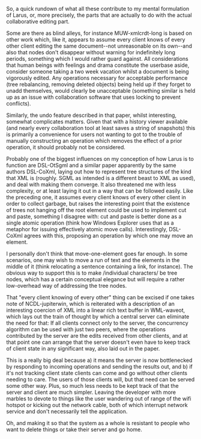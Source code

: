 So, a quick rundown of what all these contribute to my mental formulation of Larus, or, more precisely, the parts that are actually to do with the actual collaborative editing part.

Some are there as blind alleys, for instance MUW-xmlcrdt-long is based on other work which, like it, appears to assume every client knows of every other client editing the same document--not unreasonable on its own--and also that nodes don't disappear without warning for indefinitely long periods, something which I would rather guard against. All considerations that human beings with feelings and drama constitute the userbase aside, consider someone taking a two week vacation whilst a document is being vigorously edited. Any operations necessary for acceptable performance (tree rebalancing, removing deleted objects) being held up if they forget to unadd themselves, would clearly be unacceptable (something similar is held up as an issue with collaboration software that uses locking to prevent conflicts).

Similarly, the undo feature described in that paper, whilst interesting, somewhat complicates matters. Given that with a history viewer available (and nearly every collaboration tool at least saves a string of snapshots) this is primarily a convenience for users not wanting to got to the trouble of manually constructing an operation which removes the effect of a prior operation, it should probably not be considered.

Probably one of the biggest influences on my conception of how Larus is to function are DSL-OtSgml and a similar paper apparently by the same authors DSL-CoXml, laying out how to represent tree structures of the kind that XML is (roughly. SGML as intended is a different beast to XML as used), and deal with making them converge. It also threatened me with less complexity, or at least laying it out in a way that can be followed easily. Like the preceding one, it assumes every client knows of every other client in order to collect garbage, but raises the interesting point that the existence of trees not hanging off the root element could be used to implement cut and paste, something I disagree with: cut and paste is better done as a single atomic operation (think how Windows Explorer uses that as a metaphor for issuing effectively atomic move calls). Interestingly, DSL-CoXml agrees with this, proposing an operation by which one may move an element.

I personally don't think that move-one-element goes far enough. In some scenarios, one may wish to move a run of text and the elements in the middle of it (think relocating a sentence containing a link, for instance). The obvious way to support this is to make /individual characters/ be tree nodes, which has a certain conceptual elegance but will require a rather low-overhead way of addressing the tree nodes. 

That "every client knowing of every other" thing can be excised if one takes note of NCDL-jupiterwin, which is reiterated with a description of an interesting coercion of XML into a linear rich text buffer in WML-waveot, which lays out the train of thought by which a central server can eliminate the need for that: If all clients connect only to the server, the concurrency algorithm can be used with just two peers, where the operations contributed by the server are the edits received from other clients, and at that point one can arrange that the server doesn't even have to keep track of client state in any significant way, also laid out in the paper.

This is a really big deal because a) it means the server is now bottlenecked by responding to incoming operations and sending the results out, and b) if it's not tracking client state clients can come and go without other clients needing to care. The users of those clients will, but that need can be served some other way. Plus, so much less needs to be kept track of that the server and client are much simpler. Leaving the developer with more marbles to devote to things like the user wandering out of range of the wifi hotspot or kicking out the network cable, both of which interrupt network service and don't necessarily tell the application.

Oh, and making it so that the system as a whole is resistant to people who want to delete things or take their server and go home.